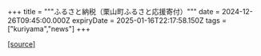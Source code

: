 +++
title = """ふるさと納税（栗山町ふるさと応援寄付）"""
date = 2024-12-26T09:45:00.000Z
expiryDate = 2025-01-16T22:17:58.150Z
tags = ["kuriyama","news"]
+++


[[source]](https://www.town.kuriyama.hokkaido.jp/site/furusatonouzei/)
